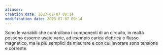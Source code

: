 ```yaml
---
aliases: 
creation date: 2023-07-07 09:14
modification date: 2023-07-07 09:14
---
```

Sono le variabili che controllano i componenti di un circuito, in realtà possono esserne usate varie, ad esempio carica elettrica o flusso magnetico, ma le più semplici da misurare e con cui lavorare sono tensione e corrente.

